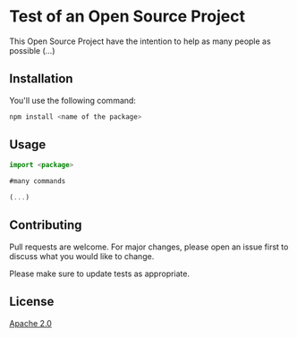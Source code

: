 # Test of an Open Source Project

This Open Source Project have the intention to help as many people as possible (...)

## Installation

You'll use the following command:

```bash
npm install <name of the package>
```

## Usage

```javascript
import <package>

#many commands

(...)

```

## Contributing

Pull requests are welcome. For major changes, please open an issue first
to discuss what you would like to change.

Please make sure to update tests as appropriate.

## License

[Apache 2.0](https://choosealicense.com/licenses/apache-2.0/)

